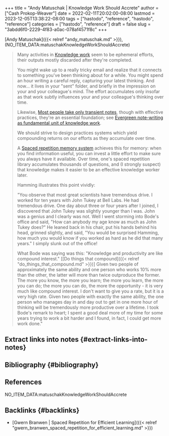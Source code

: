 +++
title = "Andy Matuschak | Knowledge Work Should Accrete"
author = ["Cash Prokop-Weaver"]
date = 2022-02-11T20:02:00-08:00
lastmod = 2023-12-05T13:38:22-08:00
tags = ["hastodo", "reference", "hastodo", "reference"]
categories = ["hastodo", "reference"]
draft = false
slug = "3abdd6f0-2229-4f83-a0ac-078af4571f8c"
+++

[Andy Matuschak]({{< relref "andy_matuschak.md" >}}), (NO_ITEM_DATA:matuschakKnowledgeWorkShouldAccrete)

> Many activities in [Knowledge work](https://notes.andymatuschak.org/z2eKzbL5nwQrm8Zr26rtaLHXyKHREr3tm5HbY) seem to be ephemeral efforts, their outputs mostly discarded after they're completed.
>
> You might wake up to a really tricky email and realize that it connects to something you've been thinking about for a while. You might spend an hour writing a careful reply, capturing your latest thinking. And now... it lives in your "sent" folder, and briefly in the impression on your and your colleague's mind. The effort accumulates only insofar as that work subtly influences your and your colleague's thinking over time.
>
> Likewise, [Most people take only transient notes](https://notes.andymatuschak.org/z2ZAGQBHuJ2u9WrtAQHAEHcCZTtqpsGkAsrD1), though with effective practices, they're an essential foundation; see [Evergreen note-writing as fundamental unit of knowledge work](https://notes.andymatuschak.org/z3SjnvsB5aR2ddsycyXofbYR7fCxo7RmKW2be).
>
> We should strive to design practices systems which yield compounding returns on our efforts as they accumulate over time.
>
> A [Spaced repetition memory system](https://notes.andymatuschak.org/z4eXdSMJFv2qVGXSUEKH4vdcHBrLHcFY1ZGfC) achieves this for memory: when you find information useful, you can invest a little effort to make sure you always have it available. Over time, one's spaced repetition library accumulates thousands of questions, and (I strongly suspect) that knowledge makes it easier to be an effective knowledge worker later.
>
> Hamming illustrates this point vividly:
>
> "You observe that most great scientists have tremendous drive. I worked for ten years with John Tukey at Bell Labs. He had tremendous drive. One day about three or four years after I joined, I discovered that John Tukey was slightly younger than I was. John was a genius and I clearly was not. Well I went storming into Bode's office and said, "How can anybody my age know as much as John Tukey does?" He leaned back in his chair, put his hands behind his head, grinned slightly, and said, "You would be surprised Hamming, how much you would know if you worked as hard as he did that many years." I simply slunk out of the office!
>
> What Bode was saying was this: "Knowledge and productivity are like compound interest." [[Do things that compound]({{< relref "do_things_that_compound.md" >}})] Given two people of approximately the same ability and one person who works 10% more than the other, the latter will more than twice outproduce the former. The more you know, the more you learn; the more you learn, the more you can do; the more you can do, the more the opportunity - it is very much like compound interest. I don't want to give you a rate, but it is a very high rate. Given two people with exactly the same ability, the one person who manages day in and day out to get in one more hour of thinking will be tremendously more productive over a lifetime. I took Bode's remark to heart; I spent a good deal more of my time for some years trying to work a bit harder and I found, in fact, I could get more work done."


## Extract links into notes {#extract-links-into-notes}


## Bibliography {#bibliography}

## References

<style>.csl-entry{text-indent: -1.5em; margin-left: 1.5em;}</style><div class="csl-bib-body">
  <div class="csl-entry">NO_ITEM_DATA:matuschakKnowledgeWorkShouldAccrete</div>
</div>


## Backlinks {#backlinks}

-   [Gwern Branwen | Spaced Repetition for Efficient Learning]({{< relref "gwern_branwen_spaced_repetition_for_efficient_learning.md" >}})
